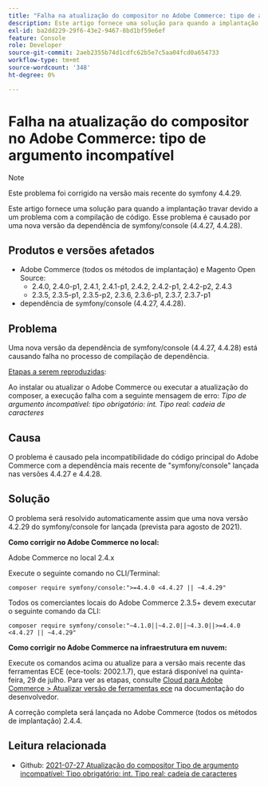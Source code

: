 ```yaml
---
title: "Falha na atualização do compositor no Adobe Commerce: tipo de argumento incompatível"
description: Este artigo fornece uma solução para quando a implantação travar devido a um problema com a compilação de código. Esse problema é causado por uma nova versão da dependência de symfony/console (4.4.27, 4.4.28).
exl-id: ba2dd229-29f6-43e2-9467-8bd1bf59e6ef
feature: Console
role: Developer
source-git-commit: 2aeb2355b74d1cdfc62b5e7c5aa04fcd0a654733
workflow-type: tm+mt
source-wordcount: '348'
ht-degree: 0%

---
```


# Falha na atualização do compositor no Adobe Commerce: tipo de argumento incompatível

>[!NOTE]
>
>Este problema foi corrigido na versão mais recente do symfony 4.4.29.

Este artigo fornece uma solução para quando a implantação travar devido a um problema com a compilação de código. Esse problema é causado por uma nova versão da dependência de symfony/console (4.4.27, 4.4.28).

## Produtos e versões afetados

* Adobe Commerce (todos os métodos de implantação) e Magento Open Source:
   * 2.4.0, 2.4.0-p1, 2.4.1, 2.4.1-p1, 2.4.2, 2.4.2-p1, 2.4.2-p2, 2.4.3
   * 2.3.5, 2.3.5-p1, 2.3.5-p2, 2.3.6, 2.3.6-p1, 2.3.7, 2.3.7-p1
* dependência de symfony/console (4.4.27, 4.4.28).

## Problema

Uma nova versão da dependência de symfony/console (4.4.27, 4.4.28) está causando falha no processo de compilação de dependência.

<u>Etapas a serem reproduzidas</u>:

Ao instalar ou atualizar o Adobe Commerce ou executar a atualização do composer, a execução falha com a seguinte mensagem de erro:
*Tipo de argumento incompatível: tipo obrigatório: int. Tipo real: cadeia de caracteres*

## Causa

O problema é causado pela incompatibilidade do código principal do Adobe Commerce com a dependência mais recente de &quot;symfony/console&quot; lançada nas versões 4.4.27 e 4.4.28.

## Solução

O problema será resolvido automaticamente assim que uma nova versão 4.2.29 do symfony/console for lançada (prevista para agosto de 2021).

**Como corrigir no Adobe Commerce no local:**

Adobe Commerce no local 2.4.x

Execute o seguinte comando no CLI/Terminal:

``composer require symfony/console:">=4.4.0 <4.4.27 || ~4.4.29"``

Todos os comerciantes locais do Adobe Commerce 2.3.5+ devem executar o seguinte comando da CLI:

``composer require symfony/console:"~4.1.0||~4.2.0||~4.3.0||>=4.4.0 <4.4.27 || ~4.4.29"``

**Como corrigir no Adobe Commerce na infraestrutura em nuvem:**

Execute os comandos acima ou atualize para a versão mais recente das ferramentas ECE (ece-tools: 2002.1.7), que estará disponível na quinta-feira, 29 de julho. Para ver as etapas, consulte [Cloud para Adobe Commerce > Atualizar versão de ferramentas ece](https://experienceleague.adobe.com/en/docs/commerce-cloud-service/user-guide/dev-tools/ece-tools/update-package) na documentação do desenvolvedor.

A correção completa será lançada no Adobe Commerce (todos os métodos de implantação) 2.4.4.

## Leitura relacionada

* Github: [2021-07-27 Atualização do compositor Tipo de argumento incompatível: Tipo obrigatório: int. Tipo real: cadeia de caracteres](https://github.com/magento/magento2/issues/33595)
